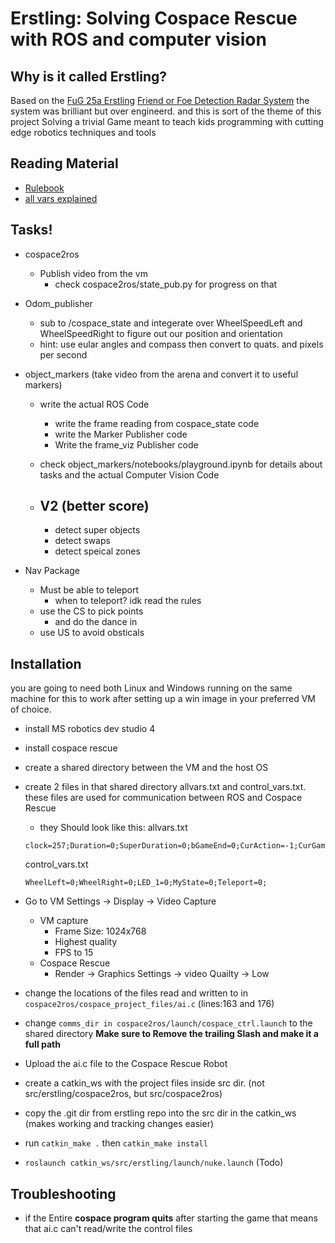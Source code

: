# Erstling: Solving Cospace Rescue with ROS and computer vision 

## Why is it called Erstling?
Based on the [FuG 25a Erstling](https://en.wikipedia.org/wiki/FuG_25a_Erstling) [Friend or Foe Detection Radar System](https://en.wikipedia.org/wiki/Identification_friend_or_foe) 
the system was brilliant but over engineerd. and this is sort of the theme of this project 
Solving a trivial Game meant to teach kids programming with cutting edge robotics techniques and tools

## Reading Material 
- [Rulebook](https://junior.robocup.org/wp-content/uploads/2019Rules/2019_RescueSimulation_Final.pdf)
- [all vars explained](http://cospacerobot.org/documents/CSR-Rescue%202016%20Help%20(Secondary)/index.html#!advancedConditions)

## Tasks!

- cospace2ros 
    - Publish video from the vm
        - check cospace2ros/state_pub.py for progress on that

- Odom_publisher
    - sub to /cospace_state and integerate over WheelSpeedLeft and WheelSpeedRight to figure out our position and orientation 
    - hint: use eular angles and compass then convert to quats. and pixels per second

- object_markers (take video from the arena and convert it to useful markers)
    - write the actual ROS Code
        - write the frame reading from cospace_state code
        - write the Marker Publisher code
        - Write the frame_viz Publisher code
    - check object_markers/notebooks/playground.ipynb for details about tasks and the actual Computer Vision Code

    - ## V2 (better score)
        - detect super objects
        - detect swaps
        - detect speical zones
- Nav Package 
    - Must be able to teleport 
        - when to teleport? idk read the rules
    - use the CS to pick points
        - and do the dance in 
    - use US to avoid obsticals 

## Installation
you are going to need both Linux and Windows running on the same machine for this to work
after setting up a win image in your preferred VM of choice.

- install MS robotics dev studio 4
- install cospace rescue
- create a shared directory between the VM and the host OS
- create 2 files in that shared directory allvars.txt and control_vars.txt. these files are used for communication between ROS and Cospace Rescue
    - they Should look like this:
    allvars.txt
    
    ``` 
    clock=257;Duration=0;SuperDuration=0;bGameEnd=0;CurAction=-1;CurGame=0;SuperObj_Num=0;SuperObj_X=0;SuperObj_Y=0;Teleport=0;LoadedObjects=0;US_Front=9;US_Left=19;US_Right=86;CSLeft_R=231;CSLeft_G=40;CSLeft_B=42;CSRight_R=204;CSRight_G=217;CSRight_B=255;PositionX=0;PositionY=0;TM_State=1;Compass=280;Time=132;WheelLeft=0;WheelRight=0;LED_1=0;MyState=0;
    ```

    control_vars.txt
    ```
    WheelLeft=0;WheelRight=0;LED_1=0;MyState=0;Teleport=0;
    ```

- Go to VM Settings -> Display -> Video Capture 
    - VM capture
        - Frame Size: 1024x768
        - Highest quality 
        - FPS to 15
    - Cospace Rescue 
        - Render -> Graphics Settings -> video Quailty -> Low

- change the locations of the files read and written to in ```cospace2ros/cospace_project_files/ai.c``` (lines:163 and 176)
- change ```comms_dir in cospace2ros/launch/cospace_ctrl.launch``` to the shared directory **Make sure to Remove the trailing Slash and make it a full path** 
- Upload the ai.c file to the Cospace Rescue Robot
- create a catkin_ws with the project files inside src dir. (not src/erstling/cospace2ros, but src/cospace2ros)
- copy the .git dir from erstling repo into the src dir in the catkin_ws (makes working and tracking changes easier)
- run ```catkin_make .``` then ```catkin_make install```
- ```roslaunch catkin_ws/src/erstling/launch/nuke.launch``` (Todo)

## Troubleshooting
- if the Entire **cospace program quits** after starting the game that means that ai.c can't read/write the control files 
